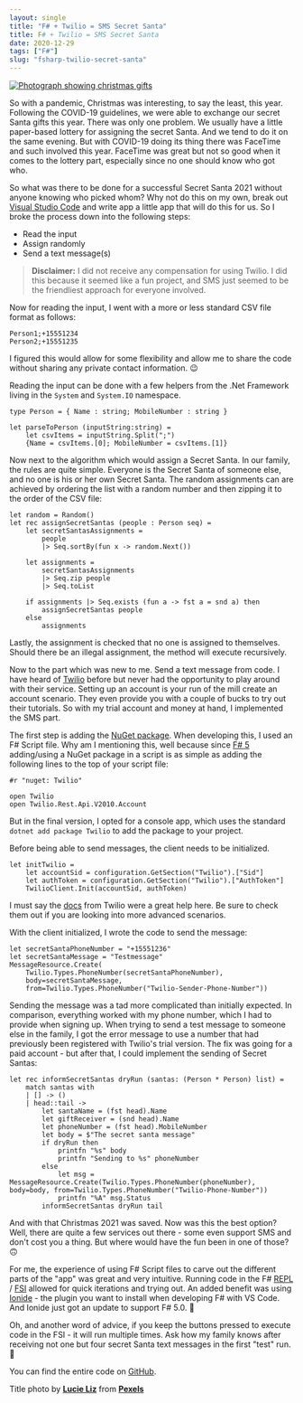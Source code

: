 ```yaml
---
layout: single
title: "F# + Twilio = SMS Secret Santa"
title: F# + Twilio = SMS Secret Santa
date: 2020-12-29
tags: ["F#"]
slug: "fsharp-twilio-secret-santa"
---
```


[![Photograph showing christmas gifts](https://mallibone.com/posts/files/e9f5059a-74b4-4ee5-b6a5-e109919a90c9.jpg "00_TitlePhoto")](https://mallibone.com/posts/files/39281630-cc03-4a9a-900f-8772501bfb26.jpg)

So with a pandemic, Christmas was interesting, to say the least, this year. Following the COVID-19 guidelines, we were able to exchange our secret Santa gifts this year. There was only one problem. We usually have a little paper-based lottery for assigning the secret Santa. And we tend to do it on the same evening. But with COVID-19 doing its thing there was FaceTime and such involved this year. FaceTime was great but not so good when it comes to the lottery part, especially since no one should know who got who.

So what was there to be done for a successful Secret Santa 2021 without anyone knowing who picked whom? Why not do this on my own, break out [Visual Studio Code](https://code.visualstudio.com/) and write app a little app that will do this for us. So I broke the process down into the following steps:

- Read the input
- Assign randomly
- Send a text message(s)



> **Disclaimer:** I did not receive any compensation for using Twilio. I did this because it seemed like a fun project, and SMS just seemed to be the friendliest approach for everyone involved.


Now for reading the input, I went with a more or less standard CSV file format as follows:


    Person1;+15551234
    Person2;+15551235


I figured this would allow for some flexibility and allow me to share the code without sharing any private contact information. 😉

Reading the input can be done with a few helpers from the .Net Framework living in the `System` and `System.IO` namespace.


    type Person = { Name : string; MobileNumber : string }
    
    let parseToPerson (inputString:string) =
        let csvItems = inputString.Split(";")
        {Name = csvItems.[0]; MobileNumber = csvItems.[1]}


Now next to the algorithm which would assign a Secret Santa. In our family, the rules are quite simple. Everyone is the Secret Santa of someone else, and no one is his or her own Secret Santa. The random assignments can are achieved by ordering the list with a random number and then zipping it to the order of the CSV file:


    let random = Random()
    let rec assignSecretSantas (people : Person seq) =
        let secretSantasAssignments =
            people
            |> Seq.sortBy(fun x -> random.Next())
        
        let assignments = 
            secretSantasAssignments
            |> Seq.zip people
            |> Seq.toList
        
        if assignments |> Seq.exists (fun a -> fst a = snd a) then
            assignSecretSantas people
        else
            assignments


Lastly, the assignment is checked that no one is assigned to themselves. Should there be an illegal assignment, the method will execute recursively.

Now to the part which was new to me. Send a text message from code. I have heard of [Twilio](https://www.twilio.com/) before but never had the opportunity to play around with their service. Setting up an account is your run of the mill create an account scenario. They even provide you with a couple of bucks to try out their tutorials. So with my trial account and money at hand, I implemented the SMS part.

The first step is adding the [NuGet package](https://www.nuget.org/packages/Twilio). When developing this, I used an F# Script file. Why am I mentioning this, well because since [F# 5](https://docs.microsoft.com/en-us/dotnet/fsharp/whats-new/fsharp-50#package-references-in-f-scripts) adding/using a NuGet package in a script is as simple as adding the following lines to the top of your script file:


    #r "nuget: Twilio"
    
    open Twilio
    open Twilio.Rest.Api.V2010.Account


But in the final version, I opted for a console app, which uses the standard `dotnet add package Twilio` to add the package to your project.

Before being able to send messages, the client needs to be initialized.


    let initTwilio =
        let accountSid = configuration.GetSection("Twilio").["Sid"]
        let authToken = configuration.GetSection("Twilio").["AuthToken"]
        TwilioClient.Init(accountSid, authToken)


I must say the [docs](https://www.twilio.com/docs/sms) from Twilio were a great help here. Be sure to check them out if you are looking into more advanced scenarios.

With the client initialized, I wrote the code to send the message:


    let secretSantaPhoneNumber = "+15551236"
    let secretSantaMessage = "Testmessage"
    MessageResource.Create(
        Twilio.Types.PhoneNumber(secretSantaPhoneNumber), 
        body=secretSantaMessage, 
        from=Twilio.Types.PhoneNumber("Twilio-Sender-Phone-Number"))


Sending the message was a tad more complicated than initially expected. In comparison, everything worked with my phone number, which I had to provide when signing up. When trying to send a test message to someone else in the family, I got the error message to use a number that had previously been registered with Twilio's trial version. The fix was going for a paid account - but after that, I could implement the sending of Secret Santas:


    let rec informSecretSantas dryRun (santas: (Person * Person) list) =
        match santas with
        | [] -> ()
        | head::tail ->
            let santaName = (fst head).Name
            let giftReceiver = (snd head).Name
            let phoneNumber = (fst head).MobileNumber
            let body = $"The secret santa message"
            if dryRun then
                printfn "%s" body
                printfn "Sending to %s" phoneNumber
            else
                let msg = MessageResource.Create(Twilio.Types.PhoneNumber(phoneNumber), body=body, from=Twilio.Types.PhoneNumber("Twilio-Phone-Number"))
                printfn "%A" msg.Status
            informSecretSantas dryRun tail


And with that Christmas 2021 was saved. Now was this the best option? Well, there are quite a few services out there - some even support SMS and don't cost you a thing. But where would have the fun been in one of those? 🙃

For me, the experience of using F# Script files to carve out the different parts of the "app" was great and very intuitive. Running code in the F# [REPL](https://en.wikipedia.org/wiki/Read%E2%80%93eval%E2%80%93print_loop) / [FSI](https://docs.microsoft.com/en-us/dotnet/fsharp/tools/fsharp-interactive/) allowed for quick iterations and trying out. An added benefit was using [Ionide](https://ionide.io/) - the plugin you want to install when developing F# with VS Code. And Ionide just got an update to support F# 5.0. 🥳

Oh, and another word of advice, if you keep the buttons pressed to execute code in the FSI - it will run multiple times. Ask how my family knows after receiving not one but four secret Santa text messages in the first "test" run. 🙈

You can find the entire code on [GitHub](https://github.com/mallibone/SecretSanta).



Title photo by **[Lucie Liz](https://www.pexels.com/@lulizler?utm_content=attributionCopyText&amp;utm_medium=referral&amp;utm_source=pexels)** from **[Pexels](https://www.pexels.com/photo/wrapped-presents-3298041/?utm_content=attributionCopyText&amp;utm_medium=referral&amp;utm_source=pexels)**

